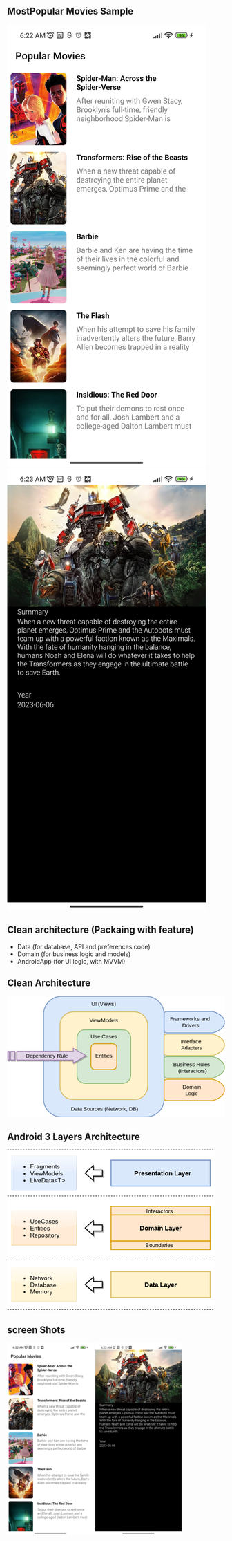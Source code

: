 ## MostPopular Movies Sample 

![Latest Movies](images/home_screen.png)
![Movies Search Hint](images/details_screen.png)

## Clean architecture (Packaing with feature)
- Data (for database, API and preferences code)
- Domain (for business logic and models)
- AndroidApp (for UI logic, with MVVM)

## Clean Architecture
 <img src="images/clean_architecture_reloaded_main.png" alt="ArchiTecture"/>

## Android 3 Layers Architecture
<img src="images/clean_architecture_reloaded_layers.png" alt="layers"/>

## screen Shots
<p float="left">
  <img src="images/home_screen.png" width="200" />
  <img src="images/details_screen.png" width="200" />
</p>